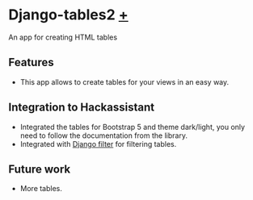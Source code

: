 # Django-tables2 [+](https://django-tables2.readthedocs.io/en/latest/)

An app for creating HTML tables

## Features

- This app allows to create tables for your views in an easy way.

## Integration to Hackassistant

- Integrated the tables for Bootstrap 5 and theme dark/light, you only need to follow the documentation from the library.
- Integrated with [Django filter](django_filter.md) for filtering tables.

## Future work

- More tables.
